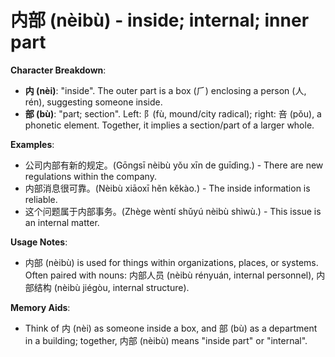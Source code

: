 # **内部 (nèibù) - inside; internal; inner part**

**Character Breakdown**:  
- **内 (nèi)**: "inside". The outer part is a box (⺁) enclosing a person (人, rén), suggesting someone inside.  
- **部 (bù)**: "part; section". Left: 阝(fù, mound/city radical); right: 咅 (pǒu), a phonetic element. Together, it implies a section/part of a larger whole.

**Examples**:  
- 公司内部有新的规定。(Gōngsī nèibù yǒu xīn de guīdìng.) - There are new regulations within the company.  
- 内部消息很可靠。(Nèibù xiāoxī hěn kěkào.) - The inside information is reliable.  
- 这个问题属于内部事务。(Zhège wèntí shǔyú nèibù shìwù.) - This issue is an internal matter.

**Usage Notes**:  
- 内部 (nèibù) is used for things within organizations, places, or systems. Often paired with nouns: 内部人员 (nèibù rényuán, internal personnel), 内部结构 (nèibù jiégòu, internal structure).

**Memory Aids**:  
- Think of 内 (nèi) as someone inside a box, and 部 (bù) as a department in a building; together, 内部 (nèibù) means "inside part" or "internal".